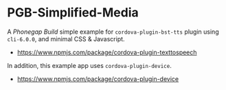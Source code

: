 # PGB-Simplified-Media

A *Phonegap Build* simple example for `cordova-plugin-bst-tts` plugin using `cli-6.0.0`, and minimal CSS & Javascript.

* https://www.npmjs.com/package/cordova-plugin-texttospeech

In addition, this example app uses `cordova-plugin-device`.

* https://www.npmjs.com/package/cordova-plugin-device




